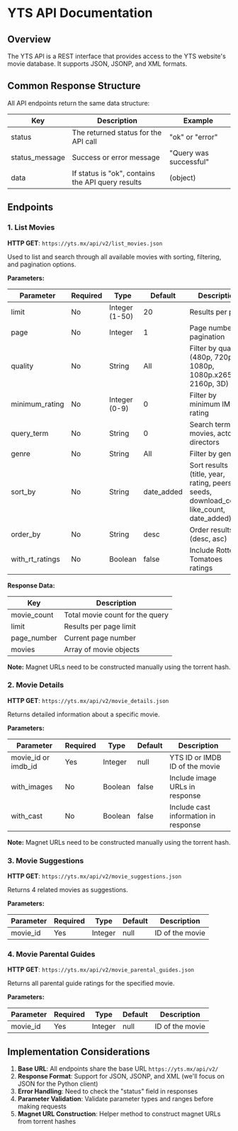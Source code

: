 # YTS API Documentation 

## Overview
The YTS API is a REST interface that provides access to the YTS website's movie database. It supports JSON, JSONP, and XML formats.

## Common Response Structure
All API endpoints return the same data structure:

| Key | Description | Example |
|-----|-------------|---------|
| status | The returned status for the API call | "ok" or "error" |
| status_message | Success or error message | "Query was successful" |
| data | If status is "ok", contains the API query results | (object) |

## Endpoints

### 1. List Movies
**HTTP GET**: `https://yts.mx/api/v2/list_movies.json`

Used to list and search through all available movies with sorting, filtering, and pagination options.

**Parameters:**

| Parameter | Required | Type | Default | Description |
|-----------|----------|------|---------|-------------|
| limit | No | Integer (1-50) | 20 | Results per page |
| page | No | Integer | 1 | Page number for pagination |
| quality | No | String | All | Filter by quality (480p, 720p, 1080p, 1080p.x265, 2160p, 3D) |
| minimum_rating | No | Integer (0-9) | 0 | Filter by minimum IMDb rating |
| query_term | No | String | 0 | Search term for movies, actors, directors |
| genre | No | String | All | Filter by genre |
| sort_by | No | String | date_added | Sort results (title, year, rating, peers, seeds, download_count, like_count, date_added) |
| order_by | No | String | desc | Order results (desc, asc) |
| with_rt_ratings | No | Boolean | false | Include Rotten Tomatoes ratings |

**Response Data:**

| Key | Description |
|-----|-------------|
| movie_count | Total movie count for the query |
| limit | Results per page limit |
| page_number | Current page number |
| movies | Array of movie objects |

**Note:** Magnet URLs need to be constructed manually using the torrent hash.

### 2. Movie Details
**HTTP GET**: `https://yts.mx/api/v2/movie_details.json`

Returns detailed information about a specific movie.

**Parameters:**

| Parameter | Required | Type | Default | Description |
|-----------|----------|------|---------|-------------|
| movie_id or imdb_id | Yes | Integer | null | YTS ID or IMDB ID of the movie |
| with_images | No | Boolean | false | Include image URLs in response |
| with_cast | No | Boolean | false | Include cast information in response |

**Note:** Magnet URLs need to be constructed manually using the torrent hash.

### 3. Movie Suggestions
**HTTP GET**: `https://yts.mx/api/v2/movie_suggestions.json`

Returns 4 related movies as suggestions.

**Parameters:**

| Parameter | Required | Type | Default | Description |
|-----------|----------|------|---------|-------------|
| movie_id | Yes | Integer | null | ID of the movie |

### 4. Movie Parental Guides
**HTTP GET**: `https://yts.mx/api/v2/movie_parental_guides.json`

Returns all parental guide ratings for the specified movie.

**Parameters:**

| Parameter | Required | Type | Default | Description |
|-----------|----------|------|---------|-------------|
| movie_id | Yes | Integer | null | ID of the movie |

## Implementation Considerations

1. **Base URL**: All endpoints share the base URL `https://yts.mx/api/v2/`
2. **Response Format**: Support for JSON, JSONP, and XML (we'll focus on JSON for the Python client)
3. **Error Handling**: Need to check the "status" field in responses
4. **Parameter Validation**: Validate parameter types and ranges before making requests
5. **Magnet URL Construction**: Helper method to construct magnet URLs from torrent hashes
